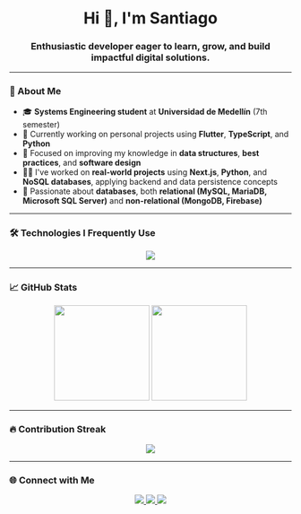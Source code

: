 <h1 align="center">Hi 👋, I'm Santiago</h1>
<h3 align="center">Enthusiastic developer eager to learn, grow, and build impactful digital solutions.</h3>

---

### 🧠 About Me

- 🎓 **Systems Engineering student** at **Universidad de Medellín** (7th semester)  
- 🔭 Currently working on personal projects using **Flutter**, **TypeScript**, and **Python**  
- 🌱 Focused on improving my knowledge in **data structures**, **best practices**, and **software design**  
- 👨‍💻 I've worked on **real-world projects** using **Next.js**, **Python**, and **NoSQL databases**, applying backend and data persistence concepts  
- 💾 Passionate about **databases**, both **relational (MySQL, MariaDB, Microsoft SQL Server)** and **non-relational (MongoDB, Firebase)**  

---

### 🛠️ Technologies I Frequently Use

<p align="center">
  <img src="https://skillicons.dev/icons?i=ts,js,py,html,css,git,github,vscode,mysql,mongodb,firebase" />
</p>

---

### 📈 GitHub Stats

<p align="center">
  <img height="170" src="https://github-readme-stats.vercel.app/api?username=07santiago21&show_icons=true&theme=tokyonight&hide_border=true&count_private=true" />
  <img height="170" src="https://github-readme-stats.vercel.app/api/top-langs/?username=07santiago21&layout=compact&theme=tokyonight&hide_border=true" />
</p>

---

### 🔥 Contribution Streak

<p align="center">
  <img src="https://github-readme-streak-stats.herokuapp.com/?user=07santiago21&theme=tokyonight&hide_border=true" />
</p>

---

### 🌐 Connect with Me

<p align="center">
  <a href="" target="_blank">
    <img src="https://img.shields.io/badge/LinkedIn-0077B5?style=for-the-badge&logo=linkedin&logoColor=white" />
  </a>
  <a href="" target="_blank">
    <img src="https://img.shields.io/badge/Gmail-D14836?style=for-the-badge&logo=gmail&logoColor=white" />
  </a>
  <a href="https://github.com/07santiago21" target="_blank">
    <img src="https://img.shields.io/badge/GitHub-181717?style=for-the-badge&logo=github&logoColor=white" />
  </a>
</p>
